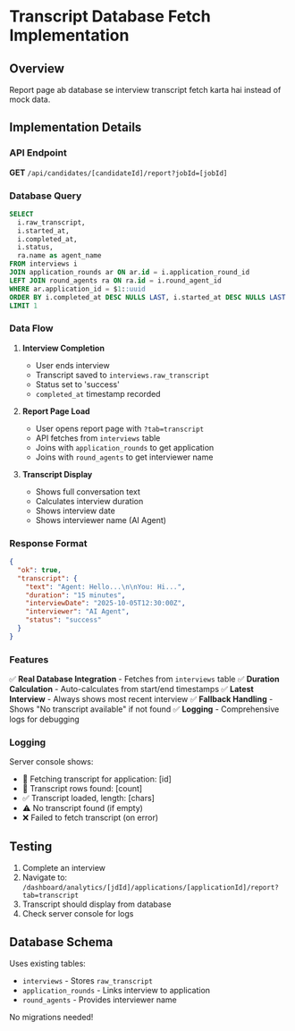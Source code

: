 # Transcript Database Fetch Implementation

## Overview
Report page ab database se interview transcript fetch karta hai instead of mock data.

## Implementation Details

### API Endpoint
**GET** `/api/candidates/[candidateId]/report?jobId=[jobId]`

### Database Query
```sql
SELECT 
  i.raw_transcript,
  i.started_at,
  i.completed_at,
  i.status,
  ra.name as agent_name
FROM interviews i
JOIN application_rounds ar ON ar.id = i.application_round_id
LEFT JOIN round_agents ra ON ra.id = i.round_agent_id
WHERE ar.application_id = $1::uuid
ORDER BY i.completed_at DESC NULLS LAST, i.started_at DESC NULLS LAST
LIMIT 1
```

### Data Flow

1. **Interview Completion**
   - User ends interview
   - Transcript saved to `interviews.raw_transcript`
   - Status set to 'success'
   - `completed_at` timestamp recorded

2. **Report Page Load**
   - User opens report page with `?tab=transcript`
   - API fetches from `interviews` table
   - Joins with `application_rounds` to get application
   - Joins with `round_agents` to get interviewer name

3. **Transcript Display**
   - Shows full conversation text
   - Calculates interview duration
   - Shows interview date
   - Shows interviewer name (AI Agent)

### Response Format

```json
{
  "ok": true,
  "transcript": {
    "text": "Agent: Hello...\n\nYou: Hi...",
    "duration": "15 minutes",
    "interviewDate": "2025-10-05T12:30:00Z",
    "interviewer": "AI Agent",
    "status": "success"
  }
}
```

### Features

✅ **Real Database Integration** - Fetches from `interviews` table
✅ **Duration Calculation** - Auto-calculates from start/end timestamps
✅ **Latest Interview** - Always shows most recent interview
✅ **Fallback Handling** - Shows "No transcript available" if not found
✅ **Logging** - Comprehensive logs for debugging

### Logging

Server console shows:
- 📝 Fetching transcript for application: [id]
- 📝 Transcript rows found: [count]
- ✅ Transcript loaded, length: [chars]
- ⚠️ No transcript found (if empty)
- ❌ Failed to fetch transcript (on error)

## Testing

1. Complete an interview
2. Navigate to: `/dashboard/analytics/[jdId]/applications/[applicationId]/report?tab=transcript`
3. Transcript should display from database
4. Check server console for logs

## Database Schema

Uses existing tables:
- `interviews` - Stores `raw_transcript`
- `application_rounds` - Links interview to application
- `round_agents` - Provides interviewer name

No migrations needed!
